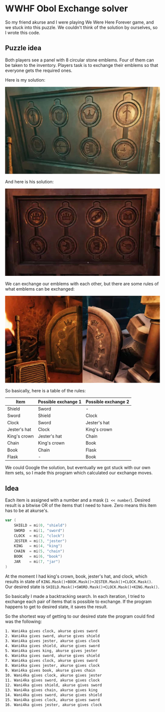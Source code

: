 # WWHF Obol Exchange solver

So my friend akurse and I were playing We Were Here Forever game, and we stuck into this puzzle. We couldn't think of the solution by ourselves, so I wrote this code.

## Puzzle idea
Both players see a panel with 8 circular stone emblems. Four of them can be taken to the inventory. Players task is to exchange their emblems so that everyone gets the required ones.

Here is my solution:

![my_solution.jpg](docu/my_solution.jpg)

And here is his solution:

![his_solution.jpg](docu/his_solution.jpg)

We can exchange our emblems with each other, but there are some rules of what emblems can be exchanged:

![rules.jpg](docu/rules.jpg)

So basically, here is a table of the rules:

| Item         | Possible exchange 1 | Possible exchange 2 |
|--------------|---------------------|---------------------|
| Shield       | Sword               | -                   |
| Sword        | Shield              | Clock               |
| Clock        | Sword               | Jester's hat        |
| Jester's hat | Clock               | King's crown        |
| King's crown | Jester's hat        | Chain               |
| Chain        | King's crown        | Book                |
| Book         | Chain               | Flask               |
| Flask        | -                   | Book                |

We could Google the solution, but eventually we got stuck with our own item sets, so I made this program which calculated our exchange moves.

## Idea

Each item is assigned with a number and a mask (`1 << number`). Desired result is a bitwise OR of the items that I need to have. Zero means this item has to be at akurse's.

```go
var (
	SHIELD = mi(0, "shield")
	SWORD  = mi(1, "sword")
	CLOCK  = mi(2, "clock")
	JESTER = mi(3, "jester")
	KING   = mi(4, "king")
	CHAIN  = mi(5, "chain")
	BOOK   = mi(6, "book")
	JAR    = mi(7, "jar")
)
```

At the moment I had king's crown, book, jester's hat, and clock, which results in state of `KING.Mask()+BOOK.Mask()+JESTER.Mask()+CLOCK.Mask()`. Our desired state is `SHIELD.Mask()+SWORD.Mask()+CLOCK.Mask()+KING.Mask()`.

So basically I made a backtracking search. In each iteration, I tried to exchange each pair of items that is possible to exchange. If the program happens to get to desired state, it saves the result.

So the shortest way of getting to our desired state the program could find was the following:

```
1. Wani4ka gives clock, akurse gives sword
2. Wani4ka gives sword, akurse gives shield
3. Wani4ka gives jester, akurse gives clock
4. Wani4ka gives shield, akurse gives sword
5. Wani4ka gives king, akurse gives jester
6. Wani4ka gives sword, akurse gives shield
7. Wani4ka gives clock, akurse gives sword
8. Wani4ka gives jester, akurse gives clock
9. Wani4ka gives book, akurse gives chain
10. Wani4ka gives clock, akurse gives jester
11. Wani4ka gives sword, akurse gives clock
12. Wani4ka gives shield, akurse gives sword
13. Wani4ka gives chain, akurse gives king
14. Wani4ka gives sword, akurse gives shield
15. Wani4ka gives clock, akurse gives sword
16. Wani4ka gives jester, akurse gives clock
```